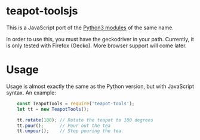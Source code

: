 # teapot-toolsjs
This is a JavaScript port of the [Python3 modules](https://github.com/DismissedGuy/teapot-tools) of the same name.

In order to use this, you must have the geckodriver in your path. Currently, it is only tested with Firefox (Gecko). More browser support will come later.

# Usage
Usage is almost exactly the same as the Python version, but with JavaScript syntax.
An example: 

```javascript
    const TeapotTools = require('teapot-tools');
    let tt = new TeapotTools();

    tt.rotate(180); // Rotate the teapot to 180 degrees
    tt.pour();      // Pour out the tea
    tt.unpour();    // Stop pouring the tea.
```


